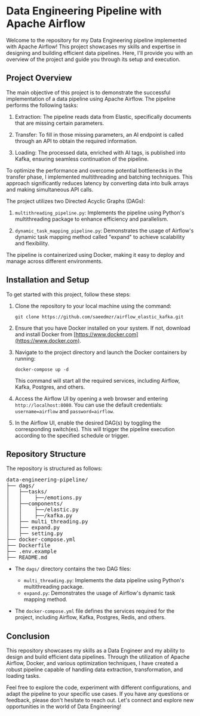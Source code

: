 # Data Engineering Pipeline with Apache Airflow

Welcome to the repository for my Data Engineering pipeline implemented with Apache Airflow! This project showcases my skills and expertise in designing and building efficient data pipelines. Here, I'll provide you with an overview of the project and guide you through its setup and execution.

## Project Overview

The main objective of this project is to demonstrate the successful implementation of a data pipeline using Apache Airflow. The pipeline performs the following tasks:

1. Extraction: The pipeline reads data from Elastic, specifically documents that are missing certain parameters.

2. Transfer: To fill in those missing parameters, an AI endpoint is called through an API to obtain the required information.

3. Loading: The processed data, enriched with AI tags, is published into Kafka, ensuring seamless continuation of the pipeline.

To optimize the performance and overcome potential bottlenecks in the transfer phase, I implemented multithreading and batching techniques. This approach significantly reduces latency by converting data into bulk arrays and making simultaneous API calls.

The project utilizes two Directed Acyclic Graphs (DAGs):

1. `multithreading_pipeline.py`: Implements the pipeline using Python's multithreading package to enhance efficiency and parallelism.

2. `dynamic_task_mapping_pipeline.py`: Demonstrates the usage of Airflow's dynamic task mapping method called "expand" to achieve scalability and flexibility.

The pipeline is containerized using Docker, making it easy to deploy and manage across different environments.

## Installation and Setup

To get started with this project, follow these steps:

1. Clone the repository to your local machine using the command:


    `git clone https://github.com/saeedmzr/airflow_elastic_kafka.git`


2. Ensure that you have Docker installed on your system. If not, download and install Docker from [https://www.docker.com](https://www.docker.com).

3. Navigate to the project directory and launch the Docker containers by running:

    `docker-compose up -d`

    This command will start all the required services, including Airflow, Kafka, Postgres, and others.

4. Access the Airflow UI by opening a web browser and entering `http://localhost:8080`. You can use the default credentials: `username=airflow` and `password=airflow`.

5. In the Airflow UI, enable the desired DAG(s) by toggling the corresponding switch(es). This will trigger the pipeline execution according to the specified schedule or trigger.

## Repository Structure

The repository is structured as follows:
<pre>
data-engineering-pipeline/
├── dags/
│   ├──tasks/
│   │    ├──/emotions.py
│   ├──components/
│   │    ├──/elastic.py
│   │    ├──/kafka.py
│   ├── multi_threading.py
│   ├── expand.py
│   ├── setting.py
├── docker-compose.yml
├── Dockerfile
├── .env.example
├── README.md
</pre>

- The `dags/` directory contains the two DAG files:
  - `multi_threading.py`: Implements the data pipeline using Python's multithreading package.
  - `expand.py`: Demonstrates the usage of Airflow's dynamic task mapping method.

- The `docker-compose.yml` file defines the services required for the project, including Airflow, Kafka, Postgres, Redis, and others.

## Conclusion

This repository showcases my skills as a Data Engineer and my ability to design and build efficient data pipelines. Through the utilization of Apache Airflow, Docker, and various optimization techniques, I have created a robust pipeline capable of handling data extraction, transformation, and loading tasks.

Feel free to explore the code, experiment with different configurations, and adapt the pipeline to your specific use cases. If you have any questions or feedback, please don't hesitate to reach out. Let's connect and explore new opportunities in the world of Data Engineering!

